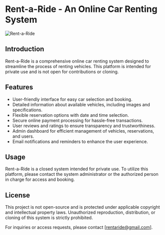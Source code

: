 # Rent-a-Ride - An Online Car Renting System

![Rent-a-Ride](url_to_your_logo.png)

## Introduction

Rent-a-Ride is a comprehensive online car renting system designed to streamline the process of renting vehicles. This platform is intended for private use and is not open for contributions or cloning.

## Features

- User-friendly interface for easy car selection and booking.
- Detailed information about available vehicles, including images and specifications.
- Flexible reservation options with date and time selection.
- Secure online payment processing for hassle-free transactions.
- User reviews and ratings to ensure transparency and trustworthiness.
- Admin dashboard for efficient management of vehicles, reservations, and users.
- Email notifications and reminders to enhance the user experience.

## Usage

Rent-a-Ride is a closed system intended for private use. To utilize this platform, please contact the system administrator or the authorized person in charge for access and booking.

## License

This project is not open-source and is protected under applicable copyright and intellectual property laws. Unauthorized reproduction, distribution, or cloning of this system is strictly prohibited.

For inquiries or access requests, please contact [rentaride@gmail.com].
